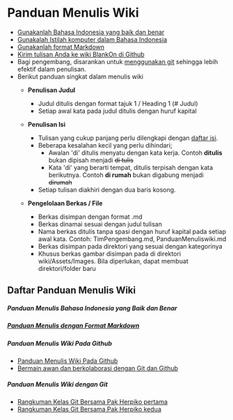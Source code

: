# Panduan Menulis Wiki
+ [Gunakanlah Bahasa Indonesia yang baik dan benar](/)
+ [Gunakalah Istilah komputer dalam Bahasa Indonesia](/Dokumentasi/Panduan/PanduanPembakuanIstilahKomputer.md)
+ [Gunakanlah format Markdown](/Dokumentasi/Panduan/FormatMarkdown.md) 
+ [Kirim tulisan Anda ke wiki BlankOn di Github](#panduan-menulis-wiki-pada-github)
+ Bagi pengembang, disarankan untuk [menggunakan git](#panduan-menulis-wiki-dengan-git) sehingga lebih efektif dalam penulisan.
+ Berikut panduan singkat dalam menulis wiki
  + **Penulisan Judul**
    + Judul ditulis dengan format tajuk 1 / Heading 1 (# Judul)
    + Setiap awal kata pada judul ditulis dengan huruf kapital

  + **Penulisan Isi**
    + Tulisan yang cukup panjang perlu dilengkapi dengan [daftar isi](/TimPengembang/Dokumentasi/Panduan/FormatMarkdown.md#format-daftar-isi).
    + Beberapa kesalahan kecil yang perlu dihindari;
      * Awalan 'di' ditulis menyatu dengan kata kerja.
        Contoh **ditulis** bukan dipisah menjadi ~~di tulis~~
      * Kata 'di' yang berarti tempat, ditulis terpisah dengan kata berikutnya.
        Contoh **di rumah** bukan digabung menjadi ~~dirumah~~
    + Setiap tulisan diakhiri dengan dua baris kosong.

  + **Pengelolaan Berkas / File**
    + Berkas disimpan dengan format .md
    + Berkas dinamai sesuai dengan judul tulisan
    + Nama berkas ditulis tanpa spasi dengan huruf kapital pada setiap awal kata. Contoh: TimPengembang.md, PanduanMenuliswiki.md
    + Berkas disimpan pada direktori yang sesuai dengan kategorinya
    + Khusus berkas gambar disimpan pada di direktori wiki/Assets/Images. Bila diperlukan, dapat membuat direktori/folder baru

## Daftar Panduan Menulis Wiki
##### Panduan Menulis Bahasa Indonesia yang Baik dan Benar
##### [Panduan Menulis dengan Format Markdown](/Dokumentasi/Panduan/FormatMarkdown.md)
##### Panduan Menulis Wiki Pada Github
  + [Panduan Menulis Wiki Pada Github](/Dokumentasi/Panduan/PanduanMigrasiWiki.md)
  + [Bermain awan dan berkolaborasi dengan Git dan Github](/Dokumentasi/LogKelas/KelasGitDua.md) 
##### Panduan Menulis Wiki dengan Git
  + [Rangkuman Kelas Git Bersama Pak Herpiko pertama](/Dokumentasi/LogKelas/KelasGitSatu.md)
  + [Rangkuman Kelas Git Bersama Pak Herpiko kedua](/Dokumentasi/LogKelas/KelasGitDua.md) 


